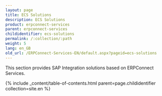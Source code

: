 ```yaml
---
layout: page
title: ECS Solutions
description: ECS Solutions
product: erpconnect-services
parent: erpconnect-services
childidentifier: ecs-solutions
permalink: /:collection/:path
weight: 5
lang: en_GB
old_url: /ERPConnect-Services-EN/default.aspx?pageid=ecs-solutions
---
```


This section provides SAP Integration solutions based on ERPConnect Services. 

{% include _content/table-of-contents.html parent=page.childidentifier collection=site.en %}
